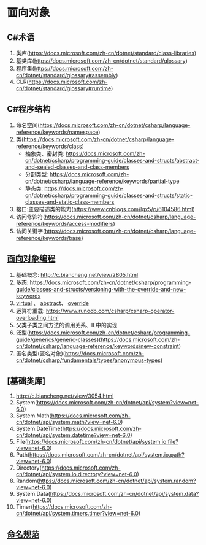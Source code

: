 # 面向对象

## C#术语
1. 类库(https://docs.microsoft.com/zh-cn/dotnet/standard/class-libraries)
2. 基类库(https://docs.microsoft.com/zh-cn/dotnet/standard/glossary)
3. 程序集(https://docs.microsoft.com/zh-cn/dotnet/standard/glossary#assembly)
4. CLR(https://docs.microsoft.com/zh-cn/dotnet/standard/glossary#runtime)

## C#程序结构
1. 命名空间(https://docs.microsoft.com/zh-cn/dotnet/csharp/language-reference/keywords/namespace)
2. 类(https://docs.microsoft.com/zh-cn/dotnet/csharp/language-reference/keywords/class)
    - 抽象类、密封类: https://docs.microsoft.com/zh-cn/dotnet/csharp/programming-guide/classes-and-structs/abstract-and-sealed-classes-and-class-members
    - 分部类型: https://docs.microsoft.com/zh-cn/dotnet/csharp/language-reference/keywords/partial-type
    - 静态类: https://docs.microsoft.com/zh-cn/dotnet/csharp/programming-guide/classes-and-structs/static-classes-and-static-class-members
3. 接口:主要描述类的能力(https://www.cnblogs.com/lgx5/p/6104586.html)
4. 访问修饰符(https://docs.microsoft.com/zh-cn/dotnet/csharp/language-reference/keywords/access-modifiers)
5. 访问关键字(https://docs.microsoft.com/zh-cn/dotnet/csharp/language-reference/keywords/base)


## [面向对象编程](https://docs.microsoft.com/zh-cn/dotnet/csharp/fundamentals/object-oriented/)
1. 基础概念: http://c.biancheng.net/view/2805.html
2. 多态: https://docs.microsoft.com/zh-cn/dotnet/csharp/programming-guide/classes-and-structs/versioning-with-the-override-and-new-keywords
4. [virtual](https://docs.microsoft.com/zh-cn/dotnet/csharp/language-reference/keywords/virtual) 、 [abstract](https://docs.microsoft.com/zh-cn/dotnet/csharp/language-reference/keywords/abstract)、 [override](https://docs.microsoft.com/zh-cn/dotnet/csharp/language-reference/keywords/abstract)
5. 运算符重载: https://www.runoob.com/csharp/csharp-operator-overloading.html
6. 父类子类之间方法的调用关系、IL中的实现
7. 泛型(https://docs.microsoft.com/zh-cn/dotnet/csharp/programming-guide/generics/generic-classes)(https://docs.microsoft.com/zh-cn/dotnet/csharp/language-reference/keywords/new-constraint)
8. 匿名类型(匿名对象)(https://docs.microsoft.com/zh-cn/dotnet/csharp/fundamentals/types/anonymous-types)


## [基础类库]
1. http://c.biancheng.net/view/3054.html
2. System(https://docs.microsoft.com/zh-cn/dotnet/api/system?view=net-6.0)
2. System.Math(https://docs.microsoft.com/zh-cn/dotnet/api/system.math?view=net-6.0)
3. System.DateTime(https://docs.microsoft.com/zh-cn/dotnet/api/system.datetime?view=net-6.0)
4. File(https://docs.microsoft.com/zh-cn/dotnet/api/system.io.file?view=net-6.0)
5. Path(https://docs.microsoft.com/zh-cn/dotnet/api/system.io.path?view=net-6.0)
6. Directory(https://docs.microsoft.com/zh-cn/dotnet/api/system.io.directory?view=net-6.0)
7. Random(https://docs.microsoft.com/zh-cn/dotnet/api/system.random?view=net-6.0)
8. System.Data(https://docs.microsoft.com/zh-cn/dotnet/api/system.data?view=net-6.0)
9. Timer(https://docs.microsoft.com/zh-cn/dotnet/api/system.timers.timer?view=net-6.0)



## [命名规范](https://docs.microsoft.com/zh-cn/dotnet/standard/design-guidelines/naming-guidelines)


